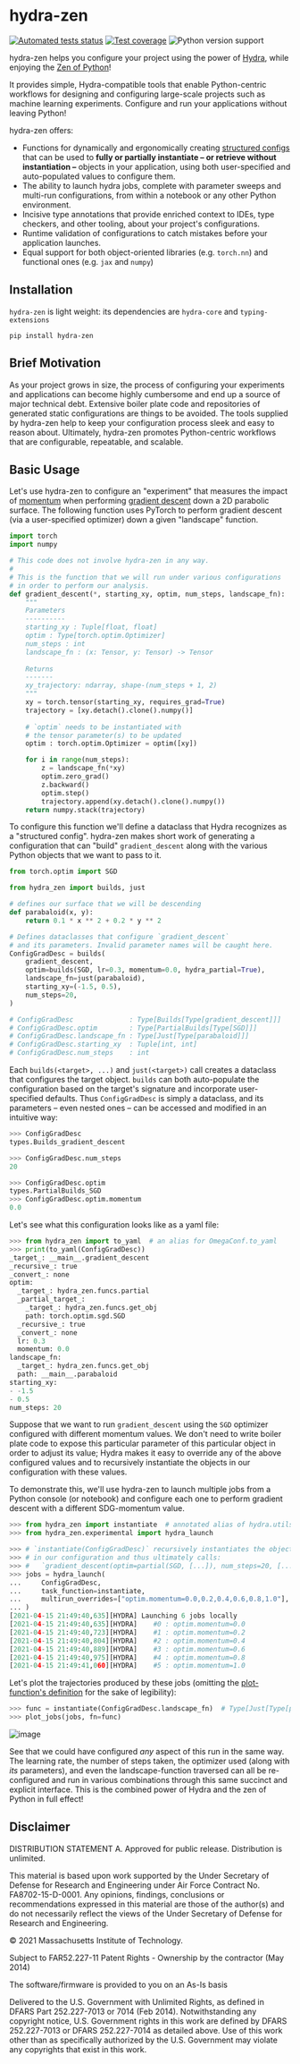 # hydra-zen

[![Automated tests status](https://github.com/mitll-SAFERai/hydra-zen/workflows/Tests/badge.svg)](https://github.com/mitll-SAFERai/hydra-zen/actions?query=workflow%3ATests+branch%3Amain)
[![Test coverage](https://img.shields.io/badge/coverage-100%25-green.svg)](https://github.com/mitll-SAFERai/hydra-zen/actions?query=workflow%3ATests+branch%3Amain)
![Python version support](https://img.shields.io/badge/python-3.6%20&#8208;%203.9-blue.svg)

hydra-zen helps you configure your project using the power of [Hydra](https://github.com/facebookresearch/hydra), while enjoying the [Zen of Python](https://www.python.org/dev/peps/pep-0020/)!

It provides simple, Hydra-compatible tools that enable Python-centric workflows for designing and configuring large-scale
projects such as machine learning experiments.
Configure and run your applications without leaving Python!

hydra-zen offers:
  - Functions for dynamically and ergonomically creating [structured configs](https://hydra.cc/docs/next/tutorials/structured_config/schema/) 
  that can be used to **fully or partially instantiate – or retrieve without instantiation –** objects in your application, using both 
  user-specified and auto-populated values to configure them.
  - The ability to launch hydra jobs, complete with parameter sweeps and multi-run configurations, from within a notebook or any
  other Python environment.
  - Incisive type annotations that provide enriched context to IDEs, type checkers, and other tooling, about your project's
  configurations.
  - Runtime validation of configurations to catch mistakes before your application launches.
  - Equal support for both object-oriented libraries (e.g. `torch.nn`) and functional ones (e.g. `jax` and `numpy`) 

## Installation
`hydra-zen` is light weight: its dependencies are `hydra-core` and `typing-extensions`

```shell script
pip install hydra-zen
```

## Brief Motivation

As your project grows in size, the process of configuring your experiments and applications can become 
highly cumbersome and end up a source of major technical debt. 
Extensive boiler plate code and repositories of generated static configurations are things to be avoided.
The tools supplied by hydra-zen help to keep your configuration process sleek and easy to reason about. 
Ultimately, hydra-zen promotes Python-centric workflows that are configurable, repeatable, and scalable.

## Basic Usage

Let's use hydra-zen to configure an "experiment" that measures the impact of [momentum](https://en.wikipedia.org/wiki/Stochastic_gradient_descent#Momentum) when performing [gradient descent](https://en.wikipedia.org/wiki/Gradient_descent)
down a 2D parabolic surface. The following function uses PyTorch to perform gradient descent (via a user-specified optimizer)
down a given "landscape" function.



```python
import torch
import numpy

# This code does not involve hydra-zen in any way.
#
# This is the function that we will run under various configurations 
# in order to perform our analysis.
def gradient_descent(*, starting_xy, optim, num_steps, landscape_fn):
    """
    Parameters
    ----------
    starting_xy : Tuple[float, float]
    optim : Type[torch.optim.Optimizer]
    num_steps : int
    landscape_fn : (x: Tensor, y: Tensor) -> Tensor
    
    Returns
    -------
    xy_trajectory: ndarray, shape-(num_steps + 1, 2)
    """
    xy = torch.tensor(starting_xy, requires_grad=True)
    trajectory = [xy.detach().clone().numpy()]
    
    # `optim` needs to be instantiated with 
    # the tensor parameter(s) to be updated
    optim : torch.optim.Optimizer = optim([xy])

    for i in range(num_steps):
        z = landscape_fn(*xy)
        optim.zero_grad()
        z.backward()
        optim.step()
        trajectory.append(xy.detach().clone().numpy())
    return numpy.stack(trajectory)
```


To configure this function we'll define a dataclass that Hydra recognizes as a "structured config".
hydra-zen makes short work of generating a configuration that can "build" `gradient_descent` along with
the various Python objects that we want to pass to it.

```python
from torch.optim import SGD

from hydra_zen import builds, just

# defines our surface that we will be descending
def parabaloid(x, y):
    return 0.1 * x ** 2 + 0.2 * y ** 2

# Defines dataclasses that configure `gradient_descent`
# and its parameters. Invalid parameter names will be caught here.
ConfigGradDesc = builds(
    gradient_descent,
    optim=builds(SGD, lr=0.3, momentum=0.0, hydra_partial=True),
    landscape_fn=just(parabaloid),
    starting_xy=(-1.5, 0.5),
    num_steps=20,
)

# ConfigGradDesc              : Type[Builds[Type[gradient_descent]]]
# ConfigGradDesc.optim        : Type[PartialBuilds[Type[SGD]]]
# ConfigGradDesc.landscape_fn : Type[Just[Type[parabaloid]]]
# ConfigGradDesc.starting_xy  : Tuple[int, int]
# ConfigGradDesc.num_steps    : int
```

Each `builds(<target>, ...)` and `just(<target>)` call creates a dataclass that configures the target object.
`builds` can both auto-populate the configuration based on the target's signature and incorporate user-specified
defaults.
Thus `ConfigGradDesc` is simply a dataclass, and its parameters – even nested ones – can be accessed and modified in 
an intuitive way:

```python
>>> ConfigGradDesc
types.Builds_gradient_descent

>>> ConfigGradDesc.num_steps
20

>>> ConfigGradDesc.optim
types.PartialBuilds_SGD
>>> ConfigGradDesc.optim.momentum
0.0
```

Let's see what this configuration looks like as a yaml file:

```python
>>> from hydra_zen import to_yaml  # an alias for OmegaConf.to_yaml
>>> print(to_yaml(ConfigGradDesc))
_target_: __main__.gradient_descent
_recursive_: true
_convert_: none
optim:
  _target_: hydra_zen.funcs.partial
  _partial_target_:
    _target_: hydra_zen.funcs.get_obj
    path: torch.optim.sgd.SGD
  _recursive_: true
  _convert_: none
  lr: 0.3
  momentum: 0.0
landscape_fn:
  _target_: hydra_zen.funcs.get_obj
  path: __main__.parabaloid
starting_xy:
- -1.5
- 0.5
num_steps: 20
```

Suppose that we want to run `gradient_descent` using the `SGD` optimizer configured with different momentum
values. We don't need to write boiler plate code to expose this particular parameter of this particular object in order
to adjust its value; Hydra makes it easy to override any of the above configured values and to recursively instantiate the
objects in our configuration with these values.

To demonstrate this, we'll use hydra-zen to launch multiple jobs from a Python console (or notebook) and configure each one to perform 
gradient descent with a different SDG-momentum value.

```python
>>> from hydra_zen import instantiate  # annotated alias of hydra.utils.instantiate
>>> from hydra_zen.experimental import hydra_launch

>>> # `instantiate(ConfigGradDesc)` recursively instantiates the objects 
>>> # in our configuration and thus ultimately calls:
>>> #   `gradient_descent(optim=partial(SGD, [...]), num_steps=20, [...])`
>>> jobs = hydra_launch(
...     ConfigGradDesc,
...     task_function=instantiate,
...     multirun_overrides=["optim.momentum=0.0,0.2,0.4,0.6,0.8,1.0"],
... )
[2021-04-15 21:49:40,635][HYDRA] Launching 6 jobs locally
[2021-04-15 21:49:40,635][HYDRA] 	#0 : optim.momentum=0.0
[2021-04-15 21:49:40,723][HYDRA] 	#1 : optim.momentum=0.2
[2021-04-15 21:49:40,804][HYDRA] 	#2 : optim.momentum=0.4
[2021-04-15 21:49:40,889][HYDRA] 	#3 : optim.momentum=0.6
[2021-04-15 21:49:40,975][HYDRA] 	#4 : optim.momentum=0.8
[2021-04-15 21:49:41,060][HYDRA] 	#5 : optim.momentum=1.0
```

Let's plot the trajectories produced by these jobs 
(omitting the [plot-function's definition](https://gist.github.com/rsokl/c7e2ed1aab02b35208bb5b4c8051a931) for the sake of legibility):

```python
>>> func = instantiate(ConfigGradDesc.landscape_fn)  # Type[Just[Type[parabaloid]]] -> parabaloid
>>> plot_jobs(jobs, fn=func)
```
![image](https://user-images.githubusercontent.com/29104956/114961883-b0b56580-9e37-11eb-9de1-87c8efc1780c.png)

See that we could have configured _any_ aspect of this run in the same way. The learning rate, the number
of steps taken, the optimizer used (along with _its_ parameters), and even the landscape-function traversed can all be re-configured
and run in various combinations through this same succinct and explicit interface.
This is the combined power of Hydra and the zen of Python in full effect!


## Disclaimer
DISTRIBUTION STATEMENT A. Approved for public release. Distribution is unlimited.

This material is based upon work supported by the Under Secretary of Defense for Research and 
Engineering under Air Force Contract No. FA8702-15-D-0001. Any opinions, findings, conclusions or 
recommendations expressed in this material are those of the author(s) and do not necessarily reflect 
the views of the Under Secretary of Defense for Research and Engineering.

© 2021 Massachusetts Institute of Technology.

Subject to FAR52.227-11 Patent Rights - Ownership by the contractor (May 2014)

The software/firmware is provided to you on an As-Is basis

Delivered to the U.S. Government with Unlimited Rights, as defined in DFARS Part 252.227-7013 or 
7014 (Feb 2014). Notwithstanding any copyright notice, U.S. Government rights in this work are 
defined by DFARS 252.227-7013 or DFARS 252.227-7014 as detailed above. Use of this work other 
than as specifically authorized by the U.S. Government may violate any copyrights that exist in 
this work.
